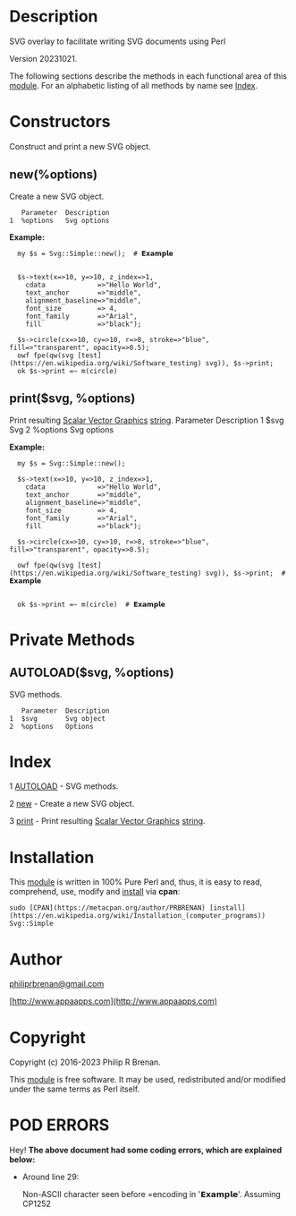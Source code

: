 # Description

SVG overlay to facilitate writing SVG documents using Perl

Version 20231021.

The following sections describe the methods in each functional area of this [module](https://en.wikipedia.org/wiki/Modular_programming).  For an alphabetic listing of all methods by name see [Index](#index).

# Constructors

Construct and print a new SVG object.

## new(%options)

Create a new SVG object.

       Parameter  Description
    1  %options   Svg options

**Example:**

      my $s = Svg::Simple::new();  # 𝗘𝘅𝗮𝗺𝗽𝗹𝗲

    
      $s->text(x=>10, y=>10, z_index=>1,
        cdata             =>"Hello World",
        text_anchor       =>"middle",
        alignment_baseline=>"middle",
        font_size         => 4,
        font_family       =>"Arial",
        fill              =>"black");
    
      $s->circle(cx=>10, cy=>10, r=>8, stroke=>"blue", fill=>"transparent", opacity=>0.5);
      owf fpe(qw(svg [test](https://en.wikipedia.org/wiki/Software_testing) svg)), $s->print;
      ok $s->print =~ m(circle)
    

## print($svg, %options)

Print resulting [Scalar Vector Graphics](https://en.wikipedia.org/wiki/Scalable_Vector_Graphics) [string](https://en.wikipedia.org/wiki/String_(computer_science)). 
       Parameter  Description
    1  $svg       Svg
    2  %options   Svg options

**Example:**

      my $s = Svg::Simple::new();
    
      $s->text(x=>10, y=>10, z_index=>1,
        cdata             =>"Hello World",
        text_anchor       =>"middle",
        alignment_baseline=>"middle",
        font_size         => 4,
        font_family       =>"Arial",
        fill              =>"black");
    
      $s->circle(cx=>10, cy=>10, r=>8, stroke=>"blue", fill=>"transparent", opacity=>0.5);
    
      owf fpe(qw(svg [test](https://en.wikipedia.org/wiki/Software_testing) svg)), $s->print;  # 𝗘𝘅𝗮𝗺𝗽𝗹𝗲

    
      ok $s->print =~ m(circle)  # 𝗘𝘅𝗮𝗺𝗽𝗹𝗲

    

# Private Methods

## AUTOLOAD($svg, %options)

SVG methods.

       Parameter  Description
    1  $svg       Svg object
    2  %options   Options

# Index

1 [AUTOLOAD](#autoload) - SVG methods.

2 [new](#new) - Create a new SVG object.

3 [print](#print) - Print resulting [Scalar Vector Graphics](https://en.wikipedia.org/wiki/Scalable_Vector_Graphics) [string](https://en.wikipedia.org/wiki/String_(computer_science)). 
# Installation

This [module](https://en.wikipedia.org/wiki/Modular_programming) is written in 100% Pure Perl and, thus, it is easy to read,
comprehend, use, modify and [install](https://en.wikipedia.org/wiki/Installation_(computer_programs)) via **cpan**:

    sudo [CPAN](https://metacpan.org/author/PRBRENAN) [install](https://en.wikipedia.org/wiki/Installation_(computer_programs)) Svg::Simple

# Author

[philiprbrenan@gmail.com](mailto:philiprbrenan@gmail.com)

[http://www.appaapps.com](http://www.appaapps.com)

# Copyright

Copyright (c) 2016-2023 Philip R Brenan.

This [module](https://en.wikipedia.org/wiki/Modular_programming) is free software. It may be used, redistributed and/or modified
under the same terms as Perl itself.

# POD ERRORS

Hey! **The above document had some coding errors, which are explained below:**

- Around line 29:

    Non-ASCII character seen before =encoding in '𝗘𝘅𝗮𝗺𝗽𝗹𝗲'. Assuming CP1252

